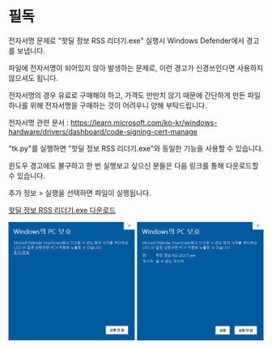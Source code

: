 # 필독
전자서명 문제로 "핫딜 정보 RSS 리더기.exe" 실행시 Windows Defender에서 경고를 보냅니다.

파일에 전자서명이 되어있지 않아 발생하는 문제로, 이런 경고가 신경쓰인다면 사용하지 않으셔도 됩니다.

전자서명의 경우 유료로 구매해야 하고, 가격도 만만치 않기 때문에 간단하게 만든 파일 하나를 위해 전자서명을 구매하는 것이 어려우니 양해 부탁드립니다.

전자서명 관련 문서 : <https://learn.microsoft.com/ko-kr/windows-hardware/drivers/dashboard/code-signing-cert-manage>

"tk.py"를 실행하면 "핫딜 정보 RSS 리더기.exe"와 동일한 기능을 사용할 수 있습니다.

윈도우 경고에도 불구하고 한 번 실행보고 싶으신 분들은 다음 링크를 통해 다운로드할 수 있습니다.

추가 정보 > 실행을 선택하면 파일이 실행됩니다.

[핫딜 정보 RSS 리더기.exe 다운로드](https://github.com/white-seolpyo/seolpyo-hotdeal/raw/refs/heads/main/%ED%95%AB%EB%94%9C%20%EC%A0%95%EB%B3%B4%20RSS%20%EB%A6%AC%EB%8D%94%EA%B8%B0.exe)

![윈도우 디펜더 경고](https://raw.githubusercontent.com/white-seolpyo/seolpyo-hotdeal/refs/heads/main/%ED%99%94%EB%A9%B4%20%EC%BA%A1%EC%B2%98%202024-12-10%20165459-horz.png)
